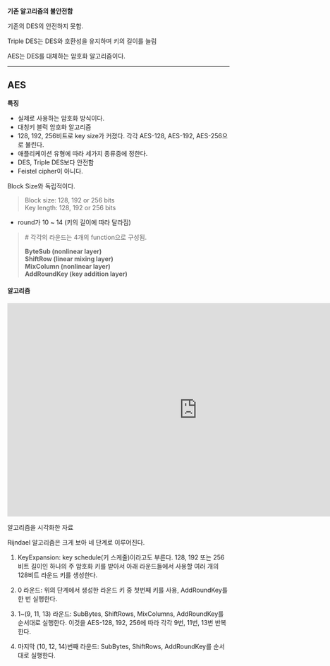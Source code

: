 **기존 알고리즘의 불안전함** 

기존의 DES의 안전하지 못함. 

Triple DES는 DES와 호환성을 유지하며 키의 길이를 늘림

AES는 DES를 대체하는 암호화 알고리즘이다. 

---

## **AES**

**특징**

-   실제로 사용하는 암호화 방식이다. 
-   대칭키 블럭 암호화 알고리즘 
-   128, 192, 256비트로 key size가 커졌다. 각각 AES-128, AES-192, AES-256으로 불린다. 
-   애플리케이션 유형에 따라 세가지 종류중에 정한다.
-   DES, Triple DES보다 안전함
-   Feistel cipher이 아니다. 

Block Size와 독립적이다.

> Block size: 128, 192 or 256 bits  
> Key length: 128, 192 or 256 bits

-   round가 10 ~ 14 (키의 길이에 따라 달라짐)

> \# 각각의 라운드는 4개의 function으로 구성됨.  
>   
> **ByteSub (nonlinear layer)**  
> **ShiftRow (linear mixing layer)**  
> **MixColumn (nonlinear layer)**  
> **AddRoundKey (key addition layer)**

#### **알고리즘**

<iframe src="https://www.youtube.com/embed/mlzxpkdXP58" width="860" height="484" frameborder="0" allowfullscreen="true"></iframe>

알고리즘을 시각화한 자료

Rijndael 알고리즘은 크게 보아 네 단계로 이루어진다.

1) KeyExpansion: key schedule(키 스케줄)이라고도 부른다. 128, 192 또는 256비트 길이인 하나의 주 암호화 키를 받아서 아래 라운드들에서 사용할 여러 개의 128비트 라운드 키를 생성한다.

2) 0 라운드: 위의 단계에서 생성한 라운드 키 중 첫번째 키를 사용, AddRoundKey를 한 번 실행한다.

3) 1~(9, 11, 13) 라운드: SubBytes, ShiftRows, MixColumns, AddRoundKey를 순서대로 실행한다. 이것을 AES-128, 192, 256에 따라 각각 9번, 11번, 13번 반복한다.

4) 마지막 (10, 12, 14)번째 라운드: SubBytes, ShiftRows, AddRoundKey를 순서대로 실행한다.